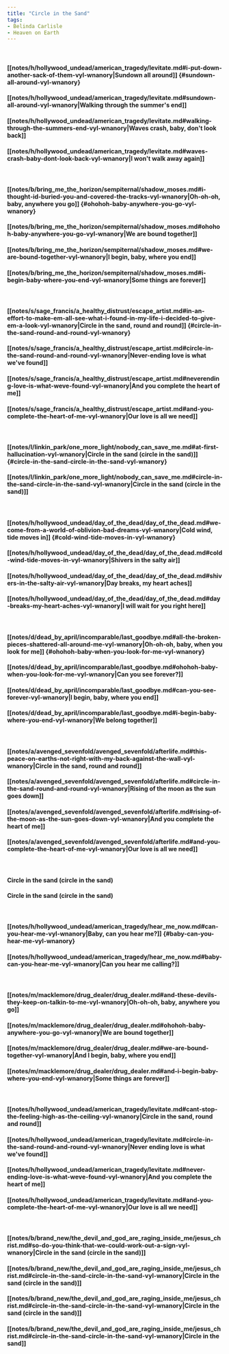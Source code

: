 ```yaml
---
title: "Circle in the Sand"
tags:
- Belinda Carlisle
- Heaven on Earth
---
```

&nbsp;
#### [[notes/h/hollywood_undead/american_tragedy/levitate.md#i-put-down-another-sack-of-them-vyl-wnanory|Sundown all around]] {#sundown-all-around-vyl-wnanory}
#### [[notes/h/hollywood_undead/american_tragedy/levitate.md#sundown-all-around-vyl-wnanory|Walking through the summer's end]]
#### [[notes/h/hollywood_undead/american_tragedy/levitate.md#walking-through-the-summers-end-vyl-wnanory|Waves crash, baby, don't look back]]
#### [[notes/h/hollywood_undead/american_tragedy/levitate.md#waves-crash-baby-dont-look-back-vyl-wnanory|I won't walk away again]]
&nbsp;
#### [[notes/b/bring_me_the_horizon/sempiternal/shadow_moses.md#i-thought-id-buried-you-and-covered-the-tracks-vyl-wnanory|Oh-oh-oh, baby, anywhere you go]] {#ohohoh-baby-anywhere-you-go-vyl-wnanory}
#### [[notes/b/bring_me_the_horizon/sempiternal/shadow_moses.md#ohohoh-baby-anywhere-you-go-vyl-wnanory|We are bound together]]
#### [[notes/b/bring_me_the_horizon/sempiternal/shadow_moses.md#we-are-bound-together-vyl-wnanory|I begin, baby, where you end]]
#### [[notes/b/bring_me_the_horizon/sempiternal/shadow_moses.md#i-begin-baby-where-you-end-vyl-wnanory|Some things are forever]]
&nbsp;
#### [[notes/s/sage_francis/a_healthy_distrust/escape_artist.md#in-an-effort-to-make-em-all-see-what-i-found-in-my-life-i-decided-to-give-em-a-look-vyl-wnanory|Circle in the sand, round and round]] {#circle-in-the-sand-round-and-round-vyl-wnanory}
#### [[notes/s/sage_francis/a_healthy_distrust/escape_artist.md#circle-in-the-sand-round-and-round-vyl-wnanory|Never-ending love is what we've found]]
#### [[notes/s/sage_francis/a_healthy_distrust/escape_artist.md#neverending-love-is-what-weve-found-vyl-wnanory|And you complete the heart of me]]
#### [[notes/s/sage_francis/a_healthy_distrust/escape_artist.md#and-you-complete-the-heart-of-me-vyl-wnanory|Our love is all we need]]
&nbsp;
#### [[notes/l/linkin_park/one_more_light/nobody_can_save_me.md#at-first-hallucination-vyl-wnanory|Circle in the sand (circle in the sand)]] {#circle-in-the-sand-circle-in-the-sand-vyl-wnanory}
#### [[notes/l/linkin_park/one_more_light/nobody_can_save_me.md#circle-in-the-sand-circle-in-the-sand-vyl-wnanory|Circle in the sand (circle in the sand)]]
&nbsp;
#### [[notes/h/hollywood_undead/day_of_the_dead/day_of_the_dead.md#we-come-from-a-world-of-oblivion-bad-dreams-vyl-wnanory|Cold wind, tide moves in]] {#cold-wind-tide-moves-in-vyl-wnanory}
#### [[notes/h/hollywood_undead/day_of_the_dead/day_of_the_dead.md#cold-wind-tide-moves-in-vyl-wnanory|Shivers in the salty air]]
#### [[notes/h/hollywood_undead/day_of_the_dead/day_of_the_dead.md#shivers-in-the-salty-air-vyl-wnanory|Day breaks, my heart aches]]
#### [[notes/h/hollywood_undead/day_of_the_dead/day_of_the_dead.md#day-breaks-my-heart-aches-vyl-wnanory|I will wait for you right here]]
&nbsp;
#### [[notes/d/dead_by_april/incomparable/last_goodbye.md#all-the-broken-pieces-shattered-all-around-me-vyl-wnanory|Oh-oh-oh, baby, when you look for me]] {#ohohoh-baby-when-you-look-for-me-vyl-wnanory}
#### [[notes/d/dead_by_april/incomparable/last_goodbye.md#ohohoh-baby-when-you-look-for-me-vyl-wnanory|Can you see forever?]]
#### [[notes/d/dead_by_april/incomparable/last_goodbye.md#can-you-see-forever-vyl-wnanory|I begin, baby, where you end]]
#### [[notes/d/dead_by_april/incomparable/last_goodbye.md#i-begin-baby-where-you-end-vyl-wnanory|We belong together]]
&nbsp;
#### [[notes/a/avenged_sevenfold/avenged_sevenfold/afterlife.md#this-peace-on-earths-not-right-with-my-back-against-the-wall-vyl-wnanory|Circle in the sand, round and round]]
#### [[notes/a/avenged_sevenfold/avenged_sevenfold/afterlife.md#circle-in-the-sand-round-and-round-vyl-wnanory|Rising of the moon as the sun goes down]]
#### [[notes/a/avenged_sevenfold/avenged_sevenfold/afterlife.md#rising-of-the-moon-as-the-sun-goes-down-vyl-wnanory|And you complete the heart of me]]
#### [[notes/a/avenged_sevenfold/avenged_sevenfold/afterlife.md#and-you-complete-the-heart-of-me-vyl-wnanory|Our love is all we need]]
&nbsp;
#### Circle in the sand (circle in the sand)
#### Circle in the sand (circle in the sand)
&nbsp;
#### [[notes/h/hollywood_undead/american_tragedy/hear_me_now.md#can-you-hear-me-vyl-wnanory|Baby, can you hear me?]] {#baby-can-you-hear-me-vyl-wnanory}
#### [[notes/h/hollywood_undead/american_tragedy/hear_me_now.md#baby-can-you-hear-me-vyl-wnanory|Can you hear me calling?]]
&nbsp;
#### [[notes/m/macklemore/drug_dealer/drug_dealer.md#and-these-devils-they-keep-on-talkin-to-me-vyl-wnanory|Oh-oh-oh, baby, anywhere you go]]
#### [[notes/m/macklemore/drug_dealer/drug_dealer.md#ohohoh-baby-anywhere-you-go-vyl-wnanory|We are bound together]]
#### [[notes/m/macklemore/drug_dealer/drug_dealer.md#we-are-bound-together-vyl-wnanory|And I begin, baby, where you end]]
#### [[notes/m/macklemore/drug_dealer/drug_dealer.md#and-i-begin-baby-where-you-end-vyl-wnanory|Some things are forever]]
&nbsp;
#### [[notes/h/hollywood_undead/american_tragedy/levitate.md#cant-stop-the-feeling-high-as-the-ceiling-vyl-wnanory|Circle in the sand, round and round]]
#### [[notes/h/hollywood_undead/american_tragedy/levitate.md#circle-in-the-sand-round-and-round-vyl-wnanory|Never ending love is what we've found]]
#### [[notes/h/hollywood_undead/american_tragedy/levitate.md#never-ending-love-is-what-weve-found-vyl-wnanory|And you complete the heart of me]]
#### [[notes/h/hollywood_undead/american_tragedy/levitate.md#and-you-complete-the-heart-of-me-vyl-wnanory|Our love is all we need]]
&nbsp;
#### [[notes/b/brand_new/the_devil_and_god_are_raging_inside_me/jesus_christ.md#so-do-you-think-that-we-could-work-out-a-sign-vyl-wnanory|Circle in the sand (circle in the sand)]]
#### [[notes/b/brand_new/the_devil_and_god_are_raging_inside_me/jesus_christ.md#circle-in-the-sand-circle-in-the-sand-vyl-wnanory|Circle in the sand (circle in the sand)]]
#### [[notes/b/brand_new/the_devil_and_god_are_raging_inside_me/jesus_christ.md#circle-in-the-sand-circle-in-the-sand-vyl-wnanory|Circle in the sand (circle in the sand)]]
#### [[notes/b/brand_new/the_devil_and_god_are_raging_inside_me/jesus_christ.md#circle-in-the-sand-circle-in-the-sand-vyl-wnanory|Circle in the sand]]
